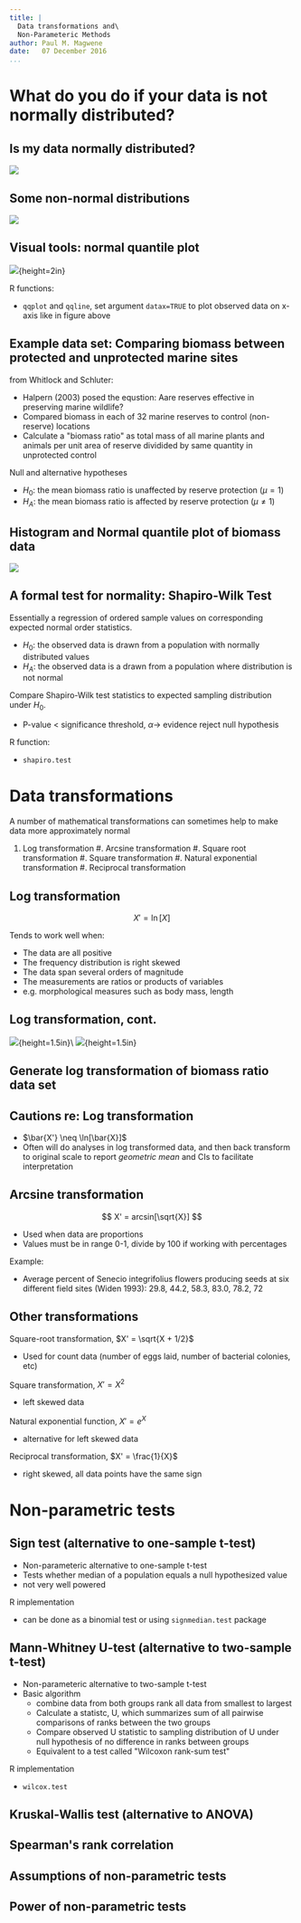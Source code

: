 ```yaml
---
title: |
  Data transformations and\
  Non-Parameteric Methods
author: Paul M. Magwene
date:   07 December 2016
...
```



# What do you do if your data is not normally distributed?

## Is my data normally distributed?

![](./whitlock_13.1-1.jpg)


## Some non-normal distributions

![](./whitlock_13.1-2.jpg)


## Visual tools: normal quantile plot

![](./whitlock_13.1-3.jpg){height=2in}

R functions:

 - `qqplot` and `qqline`, set argument `datax=TRUE` to plot observed data on x-axis like in figure above


## Example data set: Comparing biomass between protected and unprotected marine sites

from Whitlock and Schluter:

 - Halpern (2003) posed the equstion: Aare reserves effective in preserving marine wildlife?
 - Compared biomass in each of 32 marine reserves to control (non-reserve) locations
 - Calculate a "biomass ratio" as total mass of all marine plants and animals per unit area of reserve dividided by same quantity in unprotected control
 
 Null and alternative hypotheses

  - $H_0$: the mean biomass ratio is unaffected by reserve protection ($\mu = 1$)
  - $H_A$: the mean biomass ratio is affected by reserve protection ($\mu \neq 1$)

## Histogram and Normal quantile plot of biomass data

![](./whitlock_13.1-4.jpg)



## A formal test for normality: Shapiro-Wilk Test

Essentially a regression of ordered sample values on corresponding expected normal order statistics.

 * $H_0$: the observed data is drawn from a population with normally distributed values
 * $H_A$: the observed data is a drawn from a population where distribution is not normal

Compare Shapiro-Wilk test statistics to expected sampling distribution under $H_0$.

 * P-value < significance threshold, $\alpha \rightarrow$ evidence reject null hypothesis

R function:

 * `shapiro.test`


# Data transformations

A number of mathematical transformations can sometimes help to make data more approximately normal

 1. Log transformation
 #. Arcsine transformation
 #. Square root transformation
 #. Square transformation
 #. Natural exponential transformation
 #. Reciprocal transformation


## Log transformation


$$X' = \ln[X]$$

Tends to work well when:

 - The data are all positive
 - The frequency distribution is right skewed
 - The data span several orders of magnitude
 - The measurements are ratios or products of variables
 - e.g. morphological measures such as body mass, length

## Log transformation, cont.

![](./whitlock_13.3-1l.jpg){height=1.5in}\ ![](./whitlock_13.3-1r.jpg){height=1.5in}


## Generate log transformation of biomass ratio data set

## Cautions re: Log transformation

- $\bar{X'} \neq \ln[\bar{X}]$
- Often will do analyses in log transformed data, and then back transform to original scale to report *geometric mean*  and CIs to facilitate interpretation


## Arcsine transformation

$$
X' = arcsin[\sqrt{X}]
$$

 - Used when data are proportions
 - Values must be in range 0-1, divide by 100 if working with percentages

Example:
 
 * Average percent of Senecio integrifolius flowers producing seeds at six different field sites (Widen 1993):  29.8, 44.2, 58.3, 83.0, 78.2, 72



## Other transformations

Square-root transformation, $X'  = \sqrt{X + 1/2}$

 - Used for count data (number of eggs laid, number of bacterial colonies, etc)

Square transformation, $X' = X^2$

 - left skewed data

Natural exponential function, $X' = e^{X}$

 - alternative for left skewed data

Reciprocal transformation, $X' = \frac{1}{X}$

 - right skewed, all data points have the same sign


# Non-parametric tests

## Sign test (alternative to one-sample t-test)

 * Non-parameteric alternative to one-sample t-test
 * Tests whether median of a population equals a null hypothesized value
 * not very well powered

R implementation

 * can be done as a binomial test or using `signmedian.test` package



## Mann-Whitney U-test (alternative to two-sample t-test)

* Non-parameteric alternative to two-sample t-test
* Basic algorithm
  - combine data from both groups rank all data from smallest to largest 
  - Calculate a statistc, U, which summarizes sum of all pairwise comparisons of ranks between the two groups
  - Compare observed U statistic to sampling distribution of U under null hypothesis of no difference in ranks between groups
  - Equivalent to a test called "Wilcoxon rank-sum test"

R implementation

 - `wilcox.test`


## Kruskal-Wallis test (alternative to ANOVA)

## Spearman's rank correlation 

## Assumptions of non-parametric tests

## Power of non-parametric tests
